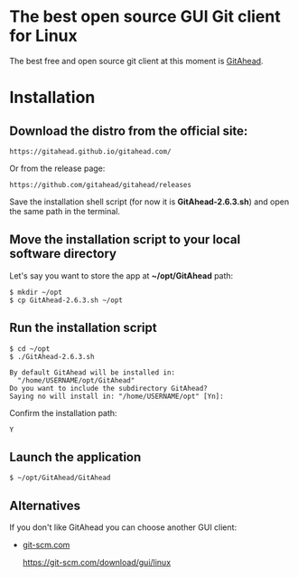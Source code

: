 
# The best open source GUI Git client for Linux

The best free and open source git client at this moment is [GitAhead](https://gitahead.github.io/gitahead.com/).

# Installation

## Download the distro from the official site:

    https://gitahead.github.io/gitahead.com/

Or from the release page:

    https://github.com/gitahead/gitahead/releases

Save the installation shell script (for now it is **GitAhead-2.6.3.sh**) and open the same path in the terminal.


## Move the installation script to your local software directory

Let's say you want to store the app at **~/opt/GitAhead** path:

    $ mkdir ~/opt
    $ cp GitAhead-2.6.3.sh ~/opt

## Run the installation script
    
    $ cd ~/opt
    $ ./GitAhead-2.6.3.sh
    
    By default GitAhead will be installed in:
      "/home/USERNAME/opt/GitAhead"
    Do you want to include the subdirectory GitAhead?
    Saying no will install in: "/home/USERNAME/opt" [Yn]:

Confirm the installation path:
    
    Y
## Launch the application
    
    $ ~/opt/GitAhead/GitAhead

## Alternatives

If you don't like GitAhead you can choose another GUI client:

- [git-scm.com](https://git-scm.com/download/gui/linux)
    
    https://git-scm.com/download/gui/linux




